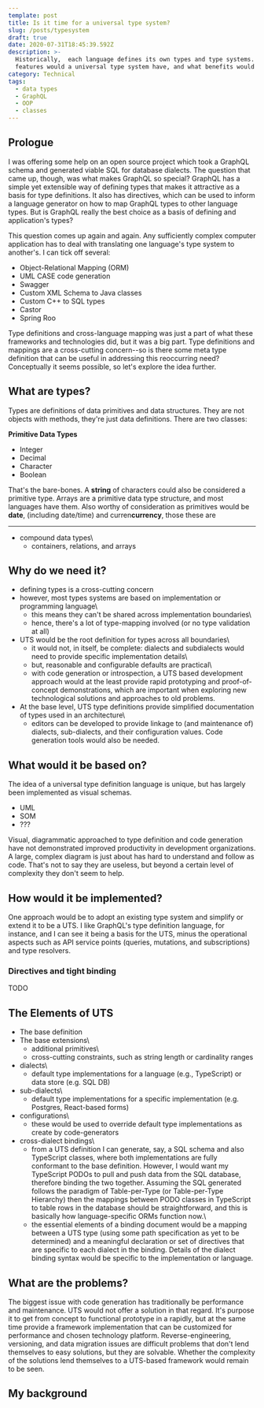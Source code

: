 ```yaml
---
template: post
title: Is it time for a universal type system?
slug: /posts/typesystem
draft: true
date: 2020-07-31T18:45:39.592Z
description: >-
  Historically,  each language defines its own types and type systems. What
  features would a universal type system have, and what benefits would it offer?
category: Technical
tags:
  - data types
  - GraphQL
  - OOP
  - classes
---
```

## Prologue

I was offering some help on an open source project which took a GraphQL schema and generated viable SQL for database dialects. The question that came up, though, was what makes GraphQL so special? GraphQL has a simple yet extensible way of defining types that makes it attractive as a basis for type definitions. It also has directives, which can be used to inform a language generator on how to map GraphQL types to other language types. But is GraphQL really the best choice as a basis of defining and application's types?

This question comes up again and again.  Any sufficiently complex computer application has to deal with translating one language's type system to another's. I can tick off several:

* Object-Relational Mapping (ORM)
* UML CASE code generation
* Swagger
* Custom XML Schema to Java classes
* Custom C++ to SQL types
* Castor
* Spring Roo

Type definitions and cross-language mapping was just a part of what these frameworks and technologies did, but it was a big part. Type definitions and mappings are a cross-cutting concern--so is there some meta type definition that can be useful in addressing this reoccurring need? Conceptually it seems possible, so let's explore the idea further.

## What are types?

Types are definitions of data primitives and data structures. They are not objects with methods, they're just data definitions. There are two classes:

**Primitive Data Types**

* Integer
* Decimal
* Character
* Boolean

That's the bare-bones. A **string** of characters could also be considered a primitive type. Arrays are a primitive data type structure, and most languages have them. Also worthy of consideration as primitives would be **date**, (including date/time) and curren**currency**, those these are 

****

* compound data types\
  * containers, relations, and arrays

## Why do we need it?

* defining types is a cross-cutting concern
* however, most types systems are based on implementation or programming language\
  * this means they can't be shared across implementation boundaries\
  * hence, there's a lot of type-mapping involved (or no type validation at all)
* UTS would be the root definition for types across all boundaries\
  * it would not, in itself, be complete: dialects and subdialects would need to provide specific implementation details\
  * but, reasonable and configurable defaults are practical\
  * with code generation or introspection, a UTS based development approach would at the least provide rapid prototyping and proof-of-concept demonstrations, which are important when exploring new technological solutions and approaches to old problems.
* At the base level, UTS type definitions provide simplified documentation of types used in an architecture\
  * editors can be developed to provide linkage to (and maintenance of) dialects, sub-dialects, and their configuration values. Code generation tools would also be needed.

## What would it be based on?

The idea of a universal type definition language is unique, but has largely been implemented as visual schemas.  

* UML
* SOM
* ???

Visual, diagrammatic approached to type definition and code generation have not demonstrated improved productivity in development organizations.  A large, complex diagram is just about has hard to understand and follow as code. That's not to say they are useless, but beyond a certain level of complexity they don't seem to help.

## How would it be implemented?

One approach would be to adopt an existing type system and simplify or extend it to be a UTS. I like GraphQL's type definition language, for instance, and I can see it being a basis for the UTS, minus the operational aspects such as API service points (queries, mutations, and subscriptions) and type resolvers.  

### Directives and tight binding

TODO

## The Elements of UTS

* The base definition
* The base extensions\
  * additional primitives\
  * cross-cutting constraints, such as string length or cardinality ranges
* dialects\
  * default type implementations for a language (e.g., TypeScript) or data store (e.g. SQL DB)
* sub-dialects\
  * default type implementations for a specific implementation (e.g. Postgres, React-based forms)
* configurations\
  * these would be used to override default type implementations as create by code-generators
* cross-dialect bindings\
  * from a UTS definition I can generate, say, a SQL schema and also TypeScript classes, where both implementations are fully conformant to the base definition. However, I would want my TypeScript PODOs to pull and push data from the SQL database, therefore binding the two together. Assuming the SQL generated follows the paradigm of Table-per-Type (or Table-per-Type Hierarchy) then the mappings between PODO classes in TypeScript to table rows in the database should be straightforward, and this is basically how language-specific ORMs function now.\
  * the essential elements of a binding document would be a mapping between a UTS type (using some path specification as yet to be determined) and a meaningful declaration or set of directives that are specific to each dialect in the binding. Details of the dialect binding syntax would be specific to the implementation or language. 

## What are the problems?

The biggest issue with code generation has traditionally be performance and maintenance.  UTS would not offer a solution in that regard.  It's purpose it to get from concept to functional prototype in a rapidly, but at the same time provide a framework implementation that can be customized for performance and chosen technology platform. Reverse-engineering, versioning, and data migration issues are difficult problems that don't lend themselves to easy solutions, but they are solvable. Whether the complexity of the solutions lend themselves to a UTS-based framework would remain to be seen.

## My background
